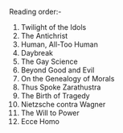 Reading order:-

1) Twilight of the Idols
2) The Antichrist
3) Human, All-Too Human
4) Daybreak
5) The Gay Science
6) Beyond Good and Evil
7) On the Genealogy of Morals
8) Thus Spoke Zarathustra
9) The Birth of Tragedy
10) Nietzsche contra Wagner
11) The Will to Power
12) Ecce Homo
